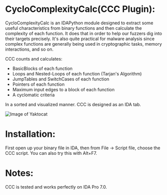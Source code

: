 # CycloComplexityCalc(CCC Plugin):

CycloComplexityCalc is an IDAPython module designed to extract some useful characteristics from binary functions and then calculate the complexity of each function. 
It does that in order to help our fuzzers dig into their targets precisely. 
It's also quite practical for malware analysis since complex functions are generally being used in cryptographic tasks, memory interactions, and so on.

CCC counts and calculates:

* BasicBlocks of each function
* Loops and Nested-Loops of each function (Tarjan's Algorithm)
* JumpTables and SwitchCases of each function
* Pointers of each function
* Maximum input edges to a block of each function
* A cyclomatic criteria

In a sorted and visualized manner. CCC is designed as an IDA tab.

![Image of Yaktocat](https://github.com/aleeamini/Function-Complexity-Plugin/blob/master/idacomplexity.PNG)


# Installation:

First open up your binary file in IDA, then from File -> Script file, choose the CCC script. 
You can also try this with Alt+F7.

# Notes:
CCC is tested and works perfectly on IDA Pro 7.0.
